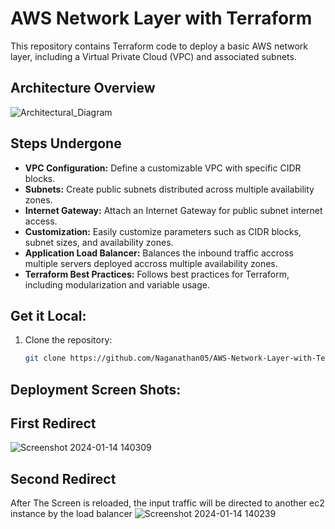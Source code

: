 # AWS Network Layer with Terraform

This repository contains Terraform code to deploy a basic AWS network layer, including a Virtual Private Cloud (VPC) and associated subnets.

## Architecture Overview

![Architectural_Diagram](https://github.com/Naganathan05/AWS-Network-Layer-with-Terraform/assets/116747452/a6b553fe-4e9f-4a4c-946d-9cffce7106ec)

## Steps Undergone

- **VPC Configuration:** Define a customizable VPC with specific CIDR blocks.
- **Subnets:** Create public subnets distributed across multiple availability zones.
- **Internet Gateway:** Attach an Internet Gateway for public subnet internet access.
- **Customization:** Easily customize parameters such as CIDR blocks, subnet sizes, and availability zones.
- **Application Load Balancer:** Balances the inbound traffic accross multiple servers deployed accross multiple availability zones.
- **Terraform Best Practices:** Follows best practices for Terraform, including modularization and variable usage.

## Get it Local:

1. Clone the repository:

    ```bash
    git clone https://github.com/Naganathan05/AWS-Network-Layer-with-Terraform.git
    ```

## Deployment Screen Shots:

## First Redirect
![Screenshot 2024-01-14 140309](https://github.com/Naganathan05/AWS-Network-Layer-with-Terraform/assets/116747452/169b02a2-fa7d-4ead-a47f-ed2bb07601c1)

## Second Redirect
After The Screen is reloaded, the input traffic will be directed to another ec2 instance by the load balancer
![Screenshot 2024-01-14 140239](https://github.com/Naganathan05/AWS-Network-Layer-with-Terraform/assets/116747452/3d0fefa1-ce7c-4fc5-8b14-2479bd5912c1)
